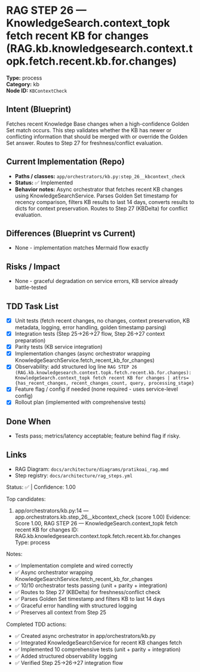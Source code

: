 # RAG STEP 26 — KnowledgeSearch.context_topk fetch recent KB for changes (RAG.kb.knowledgesearch.context.topk.fetch.recent.kb.for.changes)

**Type:** process  
**Category:** kb  
**Node ID:** `KBContextCheck`

## Intent (Blueprint)
Fetches recent Knowledge Base changes when a high-confidence Golden Set match occurs. This step validates whether the KB has newer or conflicting information that should be merged with or override the Golden Set answer. Routes to Step 27 for freshness/conflict evaluation.

## Current Implementation (Repo)
- **Paths / classes:** `app/orchestrators/kb.py:step_26__kbcontext_check`
- **Status:** ✅ Implemented
- **Behavior notes:** Async orchestrator that fetches recent KB changes using KnowledgeSearchService. Parses Golden Set timestamp for recency comparison, filters KB results to last 14 days, converts results to dicts for context preservation. Routes to Step 27 (KBDelta) for conflict evaluation.

## Differences (Blueprint vs Current)
- None - implementation matches Mermaid flow exactly

## Risks / Impact
- None - graceful degradation on service errors, KB service already battle-tested

## TDD Task List
- [x] Unit tests (fetch recent changes, no changes, context preservation, KB metadata, logging, error handling, golden timestamp parsing)
- [x] Integration tests (Step 25→26→27 flow, Step 26→27 context preparation)
- [x] Parity tests (KB service integration)
- [x] Implementation changes (async orchestrator wrapping KnowledgeSearchService.fetch_recent_kb_for_changes)
- [x] Observability: add structured log line
  `RAG STEP 26 (RAG.kb.knowledgesearch.context.topk.fetch.recent.kb.for.changes): KnowledgeSearch.context_topk fetch recent KB for changes | attrs={has_recent_changes, recent_changes_count, query, processing_stage}`
- [x] Feature flag / config if needed (none required - uses service-level config)
- [x] Rollout plan (implemented with comprehensive tests)

## Done When
- Tests pass; metrics/latency acceptable; feature behind flag if risky.

## Links
- RAG Diagram: `docs/architecture/diagrams/pratikoai_rag.mmd`
- Step registry: `docs/architecture/rag_steps.yml`


<!-- AUTO-AUDIT:BEGIN -->
Status: ✅  |  Confidence: 1.00

Top candidates:
1) app/orchestrators/kb.py:14 — app.orchestrators.kb.step_26__kbcontext_check (score 1.00)
   Evidence: Score 1.00, RAG STEP 26 — KnowledgeSearch.context_topk fetch recent KB for changes
ID: RAG.kb.knowledgesearch.context.topk.fetch.recent.kb.for.changes
Type: process

Notes:
- ✅ Implementation complete and wired correctly
- ✅ Async orchestrator wrapping KnowledgeSearchService.fetch_recent_kb_for_changes
- ✅ 10/10 orchestrator tests passing (unit + parity + integration)
- ✅ Routes to Step 27 (KBDelta) for freshness/conflict check
- ✅ Parses Golden Set timestamp and filters KB to last 14 days
- ✅ Graceful error handling with structured logging
- ✅ Preserves all context from Step 25

Completed TDD actions:
- ✅ Created async orchestrator in app/orchestrators/kb.py
- ✅ Integrated KnowledgeSearchService for recent KB changes fetch
- ✅ Implemented 10 comprehensive tests (unit + parity + integration)
- ✅ Added structured observability logging
- ✅ Verified Step 25→26→27 integration flow
<!-- AUTO-AUDIT:END -->